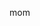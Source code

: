 mom

<!---
SirBroke/SirBroke is a ✨ special ✨ repository because its `README.md` (this file) appears on your GitHub profile.
You can click the Preview link to take a look at your changes.
--->
